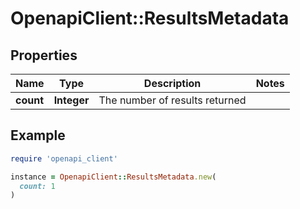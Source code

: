 # OpenapiClient::ResultsMetadata

## Properties

| Name | Type | Description | Notes |
| ---- | ---- | ----------- | ----- |
| **count** | **Integer** | The number of results returned |  |

## Example

```ruby
require 'openapi_client'

instance = OpenapiClient::ResultsMetadata.new(
  count: 1
)
```

